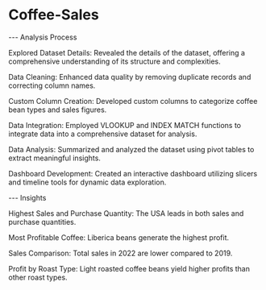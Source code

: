 # Coffee-Sales

--- Analysis Process

Explored Dataset Details: Revealed the details of the dataset, offering a comprehensive understanding of its structure and complexities.

Data Cleaning: Enhanced data quality by removing duplicate records and correcting column names.

Custom Column Creation: Developed custom columns to categorize coffee bean types and sales figures.

Data Integration: Employed VLOOKUP and INDEX MATCH functions to integrate data into a comprehensive dataset for analysis.

Data Analysis: Summarized and analyzed the dataset using pivot tables to extract meaningful insights.

Dashboard Development: Created an interactive dashboard utilizing slicers and timeline tools for dynamic data exploration.

--- Insights

Highest Sales and Purchase Quantity: The USA leads in both sales and purchase quantities.

Most Profitable Coffee: Liberica beans generate the highest profit.

Sales Comparison: Total sales in 2022 are lower compared to 2019.

Profit by Roast Type: Light roasted coffee beans yield higher profits than other roast types.

